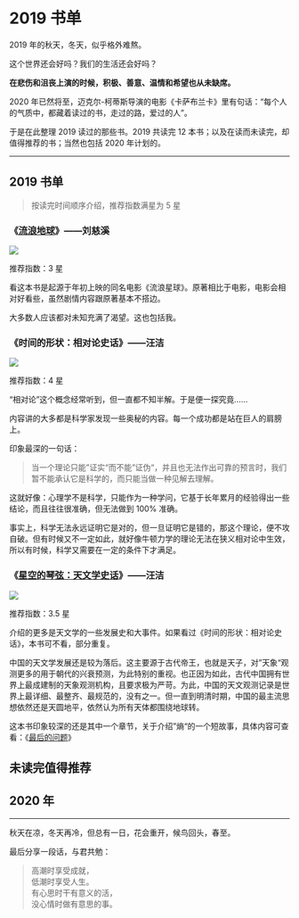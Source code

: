 # 2019 书单

2019 年的秋天，冬天，似乎格外难熬。

这个世界还会好吗？我们的生活还会好吗？

**在悲伤和沮丧上演的时候，积极、善意、温情和希望也从未缺席。**

2020 年已然将至，迈克尔-柯蒂斯导演的电影《卡萨布兰卡》里有句话：“每个人的气质中，都藏着读过的书，走过的路，爱过的人”。

于是在此整理 2019 读过的那些书。2019 共读完 12 本书；以及在读而未读完，却值得推荐的书；当然也包括 2020 年计划的。

----

## 2019 书单

> 按读完时间顺序介绍，推荐指数满星为 5 星

### 《[流浪地球](https://book.douban.com/subject/30455321/)》——刘慈溪

![](assets/1.jpg)

推荐指数：3 星

看这本书是起源于年初上映的同名电影《流浪星球》。原著相比于电影，电影会相对好看些，虽然剧情内容跟原著基本不搭边。

大多数人应该都对未知充满了渴望。这也包括我。

### 《时间的形状：相对论史话》——汪洁

![](assets/2.jpg)

推荐指数：4 星

“相对论”这个概念经常听到，但一直都不知半解。于是便一探究竟……

内容讲的大多都是科学家发现一些奥秘的内容。每一个成功都是站在巨人的肩膀上。

印象最深的一句话：

> 当一个理论只能”证实“而不能”证伪“，并且也无法作出可靠的预言时，我们暂不能承认它是科学的，而只能当做一种见解去理解。

这就好像：心理学不是科学，只能作为一种学问，它基于长年累月的经验得出一些结论，而且往往很准确，但无法做到 100% 准确。

事实上，科学无法永远证明它是对的，但一旦证明它是错的，那这个理论，便不攻自破。但有时候又不一定如此，就好像牛顿力学的理论无法在狭义相对论中生效，所以有时候，科学又需要在一定的条件下才满足。

### 《[星空的琴弦：天文学史话](https://book.douban.com/subject/27082359/)》——汪洁

![](assets/3.jpg)

推荐指数：3.5 星

介绍的更多是天文学的一些发展史和大事件。如果看过《时间的形状：相对论史话》，本书可不看，部分重复。

中国的天文学发展还是较为落后。这主要源于古代帝王，也就是天子，对”天象“观测更多的用于朝代的兴衰预测，为此特别的重视。也正因为如此，古代中国拥有世界上最成建制的天象观测机构，且要求极为严苛。为此，中国的天文观测记录是世界上最详细、最整齐、最规范的，没有之一。但一直到明清时期，中国的最主流思想依然还是天圆地平，依然认为所有天体都围绕地球转。

这本书印象较深的还是其中一个章节，关于介绍”熵“的一个短故事，具体内容可查看：《[最后的问题](../201910/final-question.md)》

## 未读完值得推荐

## 2020 年

----

秋天在凉，冬天再冷，但总有一日，花会重开，候鸟回头，春至。

最后分享一段话，与君共勉：

> 高潮时享受成就，  
> 低潮时享受人生。  
> 有心思时干有意义的活，  
> 没心情时做有意思的事。  